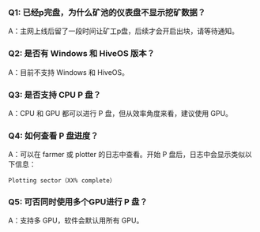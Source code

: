 ### Q1: 已经p完盘，为什么矿池的仪表盘不显示挖矿数据？
A：主网上线后留了一段时间让矿工p盘，后续才会开启出块，请等待通知。

### Q2: 是否有 Windows 和 HiveOS 版本？
A：目前不支持 Windows 和 HiveOS。

### Q3: 是否支持 CPU P 盘？
A：CPU 和 GPU 都可以进行 P 盘，但从效率角度来看，建议使用 GPU。

### Q4: 如何查看 P 盘进度？
A：可以在 farmer 或 plotter 的日志中查看。开始 P 盘后，日志中会显示类似以下信息：
```
Plotting sector（XX% complete）
```

### Q5: 可否同时使用多个GPU进行 P 盘？
A：支持多 GPU，软件会默认用所有 GPU。
